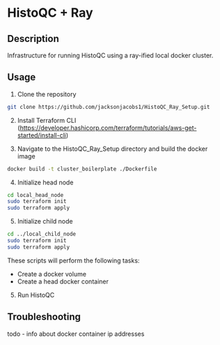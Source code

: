 # HistoQC + Ray

## Description
Infrastructure for running HistoQC using a ray-ified local docker cluster.

## Usage
1. Clone the repository
```bash
git clone https://github.com/jacksonjacobs1/HistoQC_Ray_Setup.git
```

2. Install Terraform CLI (https://developer.hashicorp.com/terraform/tutorials/aws-get-started/install-cli)

3. Navigate to the HistoQC_Ray_Setup directory and build the docker image
```bash
docker build -t cluster_boilerplate ./Dockerfile
```

4. Initialize head node
```bash
cd local_head_node
sudo terraform init
sudo terraform apply
```

5. Initialize child node
```bash
cd ../local_child_node
sudo terraform init
sudo terraform apply
```

These scripts will perform the following tasks:
- Create a docker volume
- Create a head docker container 

5. Run HistoQC


## Troubleshooting
todo - info about docker container ip addresses



